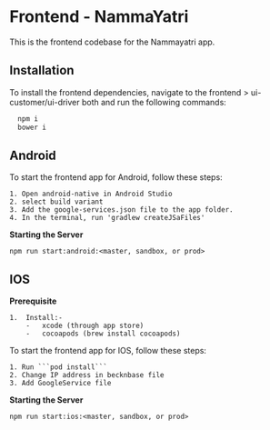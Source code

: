 
# Frontend - NammaYatri

This is the frontend codebase for the Nammayatri app.




## Installation

To install the frontend dependencies, navigate to the frontend > ui-customer/ui-driver both and run the following commands:

```bash
  npm i
  bower i
```
    






## Android

To start the frontend app for Android, follow these steps:

    1. Open android-native in Android Studio
    2. select build variant
    3. Add the google-services.json file to the app folder.
    4. In the terminal, run 'gradlew createJSaFiles'

**Starting the Server**

    npm run start:android:<master, sandbox, or prod>


## IOS

**Prerequisite**

    1.  Install:-
        -   xcode (through app store)
        -   cocoapods (brew install cocoapods)

To start the frontend app for IOS, follow these steps:

    1. Run ```pod install```
    2. Change IP address in becknbase file
    3. Add GoogleService file
    

**Starting the Server**

    npm run start:ios:<master, sandbox, or prod>